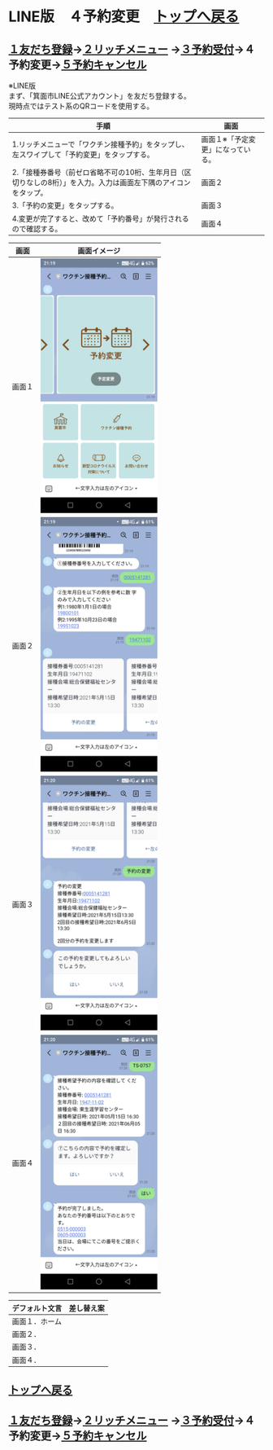 # LINE版　４予約変更　[トップへ戻る](https://github.com/78tch/c19v)  
## [１友だち登録](https://github.com/78tch/c19v/blob/main/LINE_ver/1LINE_start.md)→[２リッチメニュー](https://github.com/78tch/c19v/blob/main/LINE_ver/2LINE_richmenu.md) →[３予約受付](https://github.com/78tch/c19v/blob/main/LINE_ver/3LINE_yoyaku.md)→４予約変更→[５予約キャンセル](https://github.com/78tch/c19v/blob/main/LINE_ver/5LINE_cancel.md)  

※LINE版  
まず、「箕面市LINE公式アカウント」を友だち登録する。  
現時点ではテスト系のQRコードを使用する。



 手順 | 画面  
----|----  
 1.リッチメニューで「ワクチン接種予約」をタップし、左スワイプして「予約変更」をタップする。 | 画面１※「予定変更」になっている。    
 2.「接種券番号（前ゼロ省略不可の10桁、生年月日（区切りなしの8桁）」を入力。入力は画面左下隅のアイコンをタップ。 | 画面２  
 3.「予約の変更」をタップする。 | 画面３  
 4.変更が完了すると、改めて「予約番号」が発行されるので確認する。 | 画面４  

 

 画面 | 画面イメージ  
----|----
 画面１ | <img src="LINE_images/LINE4_1.jpg" height="500" alt="image">  
 画面２ | <img src="LINE_images/LINE4_2.jpg" height="500" alt="image">  
 画面３ | <img src="LINE_images/LINE4_3.jpg" height="500" alt="image">  
 画面４ | <img src="LINE_images/LINE4_4.jpg" height="500" alt="image">  



 デフォルト文言 | 差し替え案  
----|----
 画面１．ホーム |   
 画面２． |   
 画面３． |   
 画面４． |   


## [トップへ戻る](https://github.com/78tch/c19v)  
## [１友だち登録](https://github.com/78tch/c19v/blob/main/LINE_ver/1LINE_start.md)→[２リッチメニュー](https://github.com/78tch/c19v/blob/main/LINE_ver/2LINE_richmenu.md) →[３予約受付](https://github.com/78tch/c19v/blob/main/LINE_ver/3LINE_yoyaku.md)→４予約変更→[５予約キャンセル](https://github.com/78tch/c19v/blob/main/LINE_ver/5LINE_cancel.md)  
  